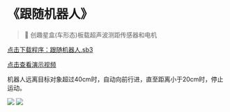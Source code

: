 # 《跟随机器人》

> 🧰  创趣星盒(车形态)板载超声波测距传感器和电机

<a href="/tutorial/starbox_collection/sb3/跟随机器人.sb3">点击下载程序：跟随机器人.sb3</a>

<a href="https://www.cfunworld.com" target="_blank">点击查看演示视频</a>

机器人远离目标对象超过40cm时，自动向前行进，直至距离小于20cm时，停止运动。

<img src="/images/docimg/gensui.png">

<img src="/images/docimg/【小学】跟随机器人.png">